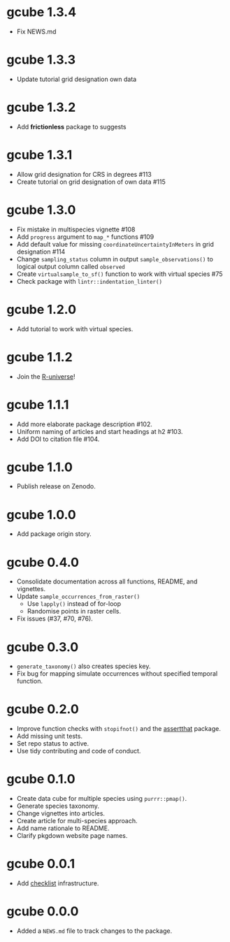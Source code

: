 # gcube 1.3.4

* Fix NEWS.md

# gcube 1.3.3

* Update tutorial grid designation own data

# gcube 1.3.2

* Add **frictionless** package to suggests

# gcube 1.3.1

* Allow grid designation for CRS in degrees #113
* Create tutorial on grid designation of own data #115

# gcube 1.3.0

* Fix mistake in multispecies vignette #108
* Add `progress` argument to `map_*` functions #109
* Add default value for missing `coordinateUncertaintyInMeters` in grid
  designation #114
* Change `sampling_status` column in output `sample_observations()` to logical
  output column called `observed`
* Create `virtualsample_to_sf()` function to work with virtual species #75
* Check package with `lintr::indentation_linter()`

# gcube 1.2.0

* Add tutorial to work with virtual species.

# gcube 1.1.2

* Join the [R-universe](https://b-cubed-eu.r-universe.dev/)!

# gcube 1.1.1

* Add more elaborate package description #102.
* Uniform naming of articles and start headings at h2 #103.
* Add DOI to citation file #104.

# gcube 1.1.0

* Publish release on Zenodo.

# gcube 1.0.0

* Add package origin story.

# gcube 0.4.0

*	Consolidate documentation across all functions, README, and vignettes.
* Update `sample_occurrences_from_raster()`
  - Use `lapply()` instead of for-loop
  - Randomise points in raster cells.
* Fix issues (#37, #70, #76).

# gcube 0.3.0

*	`generate_taxonomy()` also creates species key.
*	Fix bug for mapping simulate occurrences without specified temporal function.

# gcube 0.2.0

*	Improve function checks with `stopifnot()` and the [assertthat](https://CRAN.R-project.org/package=assertthat) package.
*	Add missing unit tests.
*	Set repo status to active.
* Use tidy contributing and code of conduct.

# gcube 0.1.0

* Create data cube for multiple species using `purrr::pmap()`.
* Generate species taxonomy.
* Change vignettes into articles.
* Create article for multi-species approach.
* Add name rationale to README.
* Clarify pkgdown website page names.

# gcube 0.0.1

* Add [checklist](https://inbo.github.io/checklist/) infrastructure.

# gcube 0.0.0

* Added a `NEWS.md` file to track changes to the package.
